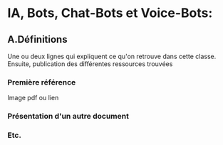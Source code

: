 # IA, Bots, Chat-Bots et Voice-Bots:

## A.Définitions

Une ou deux lignes qui expliquent ce qu'on retrouve dans cette classe. Ensuite, publication des différentes ressources trouvées

### Première référence

Image pdf ou lien

### Présentation d'un autre document


### Etc.

